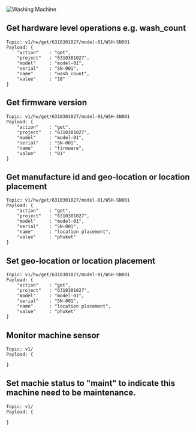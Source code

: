 ![Washing Machine](pictures/iot-machine.png)

## Get hardware level operations e.g. wash_count
```
Topic: v1/hw/get/6310301027/model-01/WSH-SN001
Payload: {
    "action"    : "get",
    "project"   : "6310301027",
    "model"     : "model-01",
    "serial"    : "SN-001",
    "name"      : "wash_count",
    "value"     : "10"
}
```

## Get firmware version
```
Topic: v1/hw/get/6310301027/model-01/WSH-SN001
Payload: {
    "action"    : "get",
    "project"   : "6310301027",
    "model"     : "model-01",
    "serial"    : "SN-001",
    "name"      : "firmware",
    "value"     : "01"
}
```

## Get manufacture id and geo-location or location placement
```
Topic: v1/hw/get/6310301027/model-01/WSH-SN001
Payload: {
    "action"    : "get",
    "project"   : "6310301027",
    "model"     : "model-01",
    "serial"    : "SN-001",
    "name"      : "location placement",
    "value"     : "phuket"
}
```

## Set geo-location or location placement
```
Topic: v1/hw/get/6310301027/model-01/WSH-SN001
Payload: {
    "action"    : "get",
    "project"   : "6310301027",
    "model"     : "model-01",
    "serial"    : "SN-001",
    "name"      : "location placement",
    "value"     : "phuket"
}
```

## Monitor machine sensor
```
Topic: v1/
Payload: {

}
```

## Set machie status to "maint" to indicate this machine need to be maintenance.
```
Topic: v1/
Payload: {

}
```